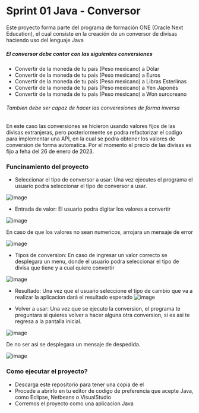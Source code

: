# Sprint 01 Java - Conversor

Este proyecto forma parte del programa de formación ONE (Oracle Next Education), el cual consiste en la creación de un conversor de divisas haciendo uso del lenguaje Java

##### El conversor debe contar con las siguientes conversiones

 - Convertir de la moneda de tu país (Peso mexicano) a Dólar
 - Convertir de la moneda de tu país (Peso mexicano)  a Euros
 - Convertir de la moneda de tu país (Peso mexicano)  a Libras Esterlinas
 - Convertir de la moneda de tu país (Peso mexicano)  a Yen Japonés
 - Convertir de la moneda de tu país (Peso mexicano)  a Won surcoreano
 
######  Tambien debe ser capaz de hacer las converesiones de forma inversa 

En este caso las conversiones se hicieron usando valores fijos de las divisas extranjeras, pero posteriormente se podra refactorizar el codigo para implementar una API, en la cual se podra obtener los valores de conversion de forma automatica.
Por el momento el precio de las divisas es fijo a feha del 26 de enero de 2023.

### Funcinamiento del proyecto

- Seleccionar el tipo de conversor a usar: Una vez ejecutes el programa el usuario podra seleccionar el tipo de conversor a usar.

![image](https://user-images.githubusercontent.com/112590041/214973270-8b8cda36-ae39-4762-9a4b-4c0b4492ce94.png)


- Entrada de valor: El usuario podra digitar los valores a convertir

![image](https://user-images.githubusercontent.com/112590041/214973437-f14a71fa-fec9-4db0-b616-082513b628a6.png)


En caso de que los valores no sean numericos, arrojara un mensaje de error 

![image](https://user-images.githubusercontent.com/112590041/214973520-6bcc540a-0928-467f-90c5-7831c1355509.png)


- Tipos de conversion: En caso de ingresar un valor correcto se desplegara un menu, donde el usuario podra seleccionar el tipo de divisa que tiene y a cual quiere convertir 

![image](https://user-images.githubusercontent.com/112590041/214973759-c214083b-83b4-4532-a508-fec6a45a920d.png)


- Resultado: Una vez que el usuario seleccione el tipo de cambio que va a realizar la aplicacion dará el resultado esperado 
![image](https://user-images.githubusercontent.com/112590041/214973817-0406d9ce-03e4-40bc-bb6f-091e5afeab4a.png)


- Volver a usar:  Una vez que se ejecuto la conversion, el programa te preguntara si quieres volver a hacer alguna otra conversion, si es asi te regresa a la pantalla inicial.

![image](https://user-images.githubusercontent.com/112590041/214973881-b8140760-6504-4c72-a0d6-add87605dc80.png)

De no ser asi se desplegara un mensaje de despedida.

![image](https://user-images.githubusercontent.com/112590041/214973942-3fcb0649-aedf-425c-b1f0-009fa87f4e18.png)



### Como ejecutar el proyecto?

- Descarga este repositorio para tener una copia de el
- Procede a abrirlo en tu editor de codigo de preferencia que acepte Java, como Eclipse, Netbeans o VisualStudio
- Corremos el proyecto como una aplicacion Java
